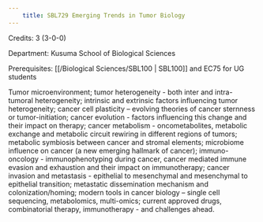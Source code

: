 ```yaml
---
    title: SBL729 Emerging Trends in Tumor Biology
---
```

Credits: 3 (3-0-0)

Department: Kusuma School of Biological Sciences

Prerequisites: [[/Biological Sciences/SBL100 | SBL100]] and EC75 for UG students

Tumor microenvironment; tumor heterogeneity - both inter and intra- tumoral heterogeneity; intrinsic and extrinsic factors influencing tumor heterogeneity; cancer cell plasticity – evolving theories of cancer sternness or tumor-initiation; cancer evolution - factors influencing this change and their impact on therapy; cancer metabolism - oncometabolites, metabolic exchange and metabolic circuit rewiring in different regions of tumors; metabolic symbiosis between cancer and stromal elements; microbiome influence on cancer (a new emerging hallmark of cancer); immuno-oncology - immunophenotyping during cancer, cancer mediated immune evasion and exhaustion and their impact on immunotherapy; cancer invasion and metastasis - epithelial to mesenchymal and mesenchymal to epithelial transition; metastatic dissemination mechanism and colonization/homing; modern tools in cancer biology – single cell sequencing, metabolomics, multi-omics; current approved drugs, combinatorial therapy, immunotherapy - and challenges ahead.